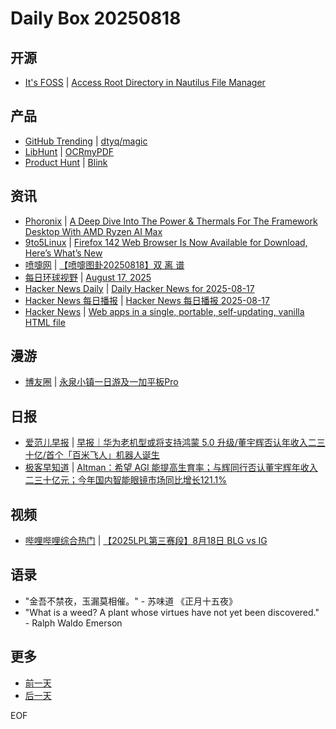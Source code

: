 # Daily Box 20250818

## 开源
- [It's FOSS](https://itsfoss.com/) | [Access Root Directory in Nautilus File Manager](https://itsfoss.com/access-root-nautilus/)

## 产品
- [GitHub Trending](https://github.com/trending?since=daily) | [dtyq/magic](https://github.com/dtyq/magic)
- [LibHunt](https://www.libhunt.com/) | [OCRmyPDF](https://www.libhunt.com/r/OCRmyPDF)
- [Product Hunt](https://www.producthunt.com) | [Blink](https://www.producthunt.com/products/blink-a-deep-research-agent-for-devs)

## 资讯
- [Phoronix](https://www.phoronix.com/) | [A Deep Dive Into The Power & Thermals For The Framework Desktop With AMD Ryzen AI Max](https://www.phoronix.com/review/framework-desktop-power)
- [9to5Linux](https://9to5linux.com/) | [Firefox 142 Web Browser Is Now Available for Download, Here&#8217;s What&#8217;s New](https://9to5linux.com/firefox-142-web-browser-is-now-available-for-download-heres-whats-new)
- [喷嚏网](http://www.dapenti.com/blog/blog.asp?subjectid=70&name=xilei) | [【喷嚏图卦20250818】双 离 谱](http://www.dapenti.com/blog/more.asp?name=xilei&id=187758)
- [每日环球视野](https://idai.ly/) | [August 17, 2025](http://m.idai.ly/se/a193iG?1755388800)
- [Hacker News Daily](https://www.daemonology.net/hn-daily/) | [Daily Hacker News for 2025-08-17](https://www.daemonology.net/hn-daily/2025-08-17.html)
- [Hacker News 每日播报](https://hacker-news.agi.li/) | [Hacker News 每日播报 2025-08-17](https://hacker-news.agi.li/post/2025-08-17)
- [Hacker News](https://news.ycombinator.com/front) | [Web apps in a single, portable, self-updating, vanilla HTML file](https://news.ycombinator.com/item?id=44937991)

## 漫游
- [博友圈](https://www.boyouquan.com/home) | [永泉小镇一日游及一加平板Pro](https://www.boyouquan.com/go?from=feed&link=https%3A%2F%2Fwww.mrhe.net%2Ftravel%2F3251.html)

## 日报
- [爱范儿早报](https://www.ifanr.com/category/ifanrnews) | [早报｜华为老机型或将支持鸿蒙 5.0 升级/董宇辉否认年收入二三十亿/首个「百米飞人」机器人诞生](https://www.ifanr.com/1634331)
- [极客早知道](https://www.geekpark.net/column/74) | [Altman：希望 AGI 能提高生育率；与辉同行否认董宇辉年收入二三十亿元；今年国内智能眼镜市场同比增长121.1%](https://www.geekpark.net/news/352783)

## 视频
- [哔哩哔哩综合热门](https://www.bilibili.com/v/popular/all/) | [【2025LPL第三赛段】8月18日 BLG vs IG](https://b23.tv/BV172Y4zkECh)

## 语录
- "金吾不禁夜，玉漏莫相催。" - 苏味道 《正月十五夜》
- "What is a weed? A plant whose virtues have not yet been discovered." - Ralph Waldo Emerson

## 更多
- [前一天](daily-box-20250817.md)
- [后一天](daily-box-20250819.md)

EOF